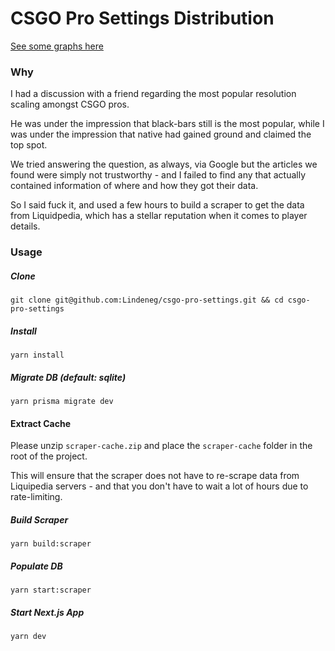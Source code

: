 # CSGO Pro Settings Distribution

[See some graphs here](https://csgo-pro-settings-distribution.vercel.app/)

### Why

I had a discussion with a friend regarding the most popular resolution scaling amongst CSGO pros.

He was under the impression that black-bars still is the most popular, while I was under the impression that native had gained ground and claimed the top spot.

We tried answering the question, as always, via Google but the articles we found were simply not trustworthy - and I failed to find any that actually contained information of where and how they got their data.

So I said fuck it, and used a few hours to build a scraper to get the data from Liquidpedia, which has a stellar reputation when it comes to player details.

### Usage

##### Clone

```
git clone git@github.com:Lindeneg/csgo-pro-settings.git && cd csgo-pro-settings
```

##### Install

```
yarn install
```

##### Migrate DB (default: sqlite)

```
yarn prisma migrate dev
```

#### Extract Cache

Please unzip `scraper-cache.zip` and place the `scraper-cache` folder in the root of the project.

This will ensure that the scraper does not have to re-scrape data from Liquipedia servers - and that you don't have to wait a lot of hours due to rate-limiting.

##### Build Scraper

```
yarn build:scraper
```

##### Populate DB

```
yarn start:scraper
```

##### Start Next.js App

```
yarn dev
```
